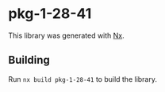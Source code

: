 # pkg-1-28-41

This library was generated with [Nx](https://nx.dev).

## Building

Run `nx build pkg-1-28-41` to build the library.
